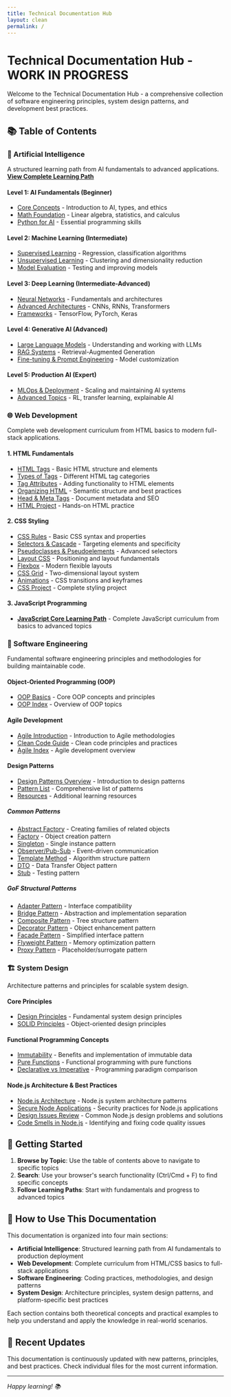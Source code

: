 ```yaml
---
title: Technical Documentation Hub
layout: clean
permalink: /
---
```


# Technical Documentation Hub - WORK IN PROGRESS

Welcome to the Technical Documentation Hub - a comprehensive collection of software engineering principles, system design patterns, and development best practices.

## 📚 Table of Contents

### 🤖 Artificial Intelligence

A structured learning path from AI fundamentals to advanced applications. **[View Complete Learning Path](AI/index.md)**

#### Level 1: AI Fundamentals (Beginner)

- [Core Concepts](AI/fundamentals/what-is-ai.md) - Introduction to AI, types, and ethics
- [Math Foundation](AI/math/linear-algebra.md) - Linear algebra, statistics, and calculus
- [Python for AI](AI/programming/python-basics.md) - Essential programming skills

#### Level 2: Machine Learning (Intermediate)

- [Supervised Learning](AI/ml/linear-regression.md) - Regression, classification algorithms
- [Unsupervised Learning](AI/ml/kmeans.md) - Clustering and dimensionality reduction
- [Model Evaluation](AI/ml/cross-validation.md) - Testing and improving models

#### Level 3: Deep Learning (Intermediate-Advanced)

- [Neural Networks](AI/deep-learning/perceptron.md) - Fundamentals and architectures
- [Advanced Architectures](AI/deep-learning/cnn.md) - CNNs, RNNs, Transformers
- [Frameworks](AI/frameworks/tensorflow.md) - TensorFlow, PyTorch, Keras

#### Level 4: Generative AI (Advanced)

- [Large Language Models](AI/generative/llm-basics.md) - Understanding and working with LLMs
- [RAG Systems](AI/advanced/rag.md) - Retrieval-Augmented Generation
- [Fine-tuning & Prompt Engineering](AI/advanced/fine-tuning.md) - Model customization

#### Level 5: Production AI (Expert)

- [MLOps & Deployment](AI/production/versioning.md) - Scaling and maintaining AI systems
- [Advanced Topics](AI/advanced/reinforcement-learning.md) - RL, transfer learning, explainable AI

### 🌐 Web Development

Complete web development curriculum from HTML basics to modern full-stack applications.

#### 1. HTML Fundamentals

- [HTML Tags](WebDev/01%20-%20HTML/02_HTML_Tags.md) - Basic HTML structure and elements
- [Types of Tags](WebDev/01%20-%20HTML/02_HTML_Types_of_Tags.md) - Different HTML tag categories
- [Tag Attributes](WebDev/01%20-%20HTML/03_HTML_Tag_Attributes.md) - Adding functionality to HTML elements
- [Organizing HTML](WebDev/01%20-%20HTML/04_Organizing_HTML.md) - Semantic structure and best practices
- [Head & Meta Tags](WebDev/01%20-%20HTML/05_Head_and_Meta_Tags.md) - Document metadata and SEO
- [HTML Project](WebDev/01%20-%20HTML/06_HTML_Project.md) - Hands-on HTML practice

#### 2. CSS Styling

- [CSS Rules](WebDev/02%20-%20CSS/07_CSS_Rules.md) - Basic CSS syntax and properties
- [Selectors & Cascade](WebDev/02%20-%20CSS/08_Selectors_and_the_Cascade.md) - Targeting elements and specificity
- [Pseudoclasses & Pseudoelements](WebDev/02%20-%20CSS/09_Pseudoclasses_and_Pseudoelements.md) - Advanced selectors
- [Layout CSS](WebDev/02%20-%20CSS/10_Layout_CSS.md) - Positioning and layout fundamentals
- [Flexbox](WebDev/02%20-%20CSS/11_Flex.md) - Modern flexible layouts
- [CSS Grid](WebDev/02%20-%20CSS/12_Grid.md) - Two-dimensional layout system
- [Animations](WebDev/02%20-%20CSS/13_Animations.md) - CSS transitions and keyframes
- [CSS Project](WebDev/02%20-%20CSS/15_CSS_Project.md) - Complete styling project

#### 3. JavaScript Programming

- [**JavaScript Core Learning Path**](Javascript/Core/index.md) - Complete JavaScript curriculum from basics to advanced topics

### 🔧 Software Engineering

Fundamental software engineering principles and methodologies for building maintainable code.

#### Object-Oriented Programming (OOP)

- [OOP Basics](SoftEngineering/OOP/basics.md) - Core OOP concepts and principles
- [OOP Index](SoftEngineering/OOP/index.md) - Overview of OOP topics

#### Agile Development

- [Agile Introduction](SoftEngineering/agile/intro.md) - Introduction to Agile methodologies
- [Clean Code Guide](SoftEngineering/agile/Clean-Code-V2.2.pdf) - Clean code principles and practices
- [Agile Index](SoftEngineering/agile/index.md) - Agile development overview

#### Design Patterns

- [Design Patterns Overview](SoftEngineering/design%20patterns/design_patterns.md) - Introduction to design patterns
- [Pattern List](SoftEngineering/design%20patterns/_list.md) - Comprehensive list of patterns
- [Resources](SoftEngineering/design%20patterns/_resources.md) - Additional learning resources

##### Common Patterns

- [Abstract Factory](SoftEngineering/design%20patterns/abstract%20factory.md) - Creating families of related objects
- [Factory](SoftEngineering/design%20patterns/factory.md) - Object creation pattern
- [Singleton](SoftEngineering/design%20patterns/singleton.md) - Single instance pattern
- [Observer/Pub-Sub](SoftEngineering/design%20patterns/observer_pub_sub.md) - Event-driven communication
- [Template Method](SoftEngineering/design%20patterns/template%20method.md) - Algorithm structure pattern
- [DTO](SoftEngineering/design%20patterns/dto.md) - Data Transfer Object pattern
- [Stub](SoftEngineering/design%20patterns/stub.md) - Testing pattern

##### GoF Structural Patterns

- [Adapter Pattern](SoftEngineering/design%20patterns/GoF/01_Structural/01_adapter/adapter.md) - Interface compatibility
- [Bridge Pattern](SoftEngineering/design%20patterns/GoF/01_Structural/02_bridge/bridge.md) - Abstraction and implementation separation
- [Composite Pattern](SoftEngineering/design%20patterns/GoF/01_Structural/03_composite/composite.md) - Tree structure pattern
- [Decorator Pattern](SoftEngineering/design%20patterns/GoF/01_Structural/04_decorator/decorator.md) - Object enhancement pattern
- [Facade Pattern](SoftEngineering/design%20patterns/GoF/01_Structural/05%20-%20facade/facade.md) - Simplified interface pattern
- [Flyweight Pattern](SoftEngineering/design%20patterns/GoF/01_Structural/06%20-%20flyweight/flyweight.md) - Memory optimization pattern
- [Proxy Pattern](SoftEngineering/design%20patterns/GoF/01_Structural/07%20-%20proxy/proxy.md) - Placeholder/surrogate pattern

### 🏗️ System Design

Architecture patterns and principles for scalable system design.

#### Core Principles

- [Design Principles](System%20Design/00_00_Principles.md) - Fundamental system design principles
- [SOLID Principles](System%20Design/00_01_SOLID.md) - Object-oriented design principles

#### Functional Programming Concepts

- [Immutability](System%20Design/00_20_Immutability.md) - Benefits and implementation of immutable data
- [Pure Functions](System%20Design/00_21_PureFunctions.md) - Functional programming with pure functions
- [Declarative vs Imperative](System%20Design/00_22_Declarative_over_Imperative.md) - Programming paradigm comparison

#### Node.js Architecture & Best Practices

- [Node.js Architecture](System%20Design/00_00_NodeJS-Architecture) - Node.js system architecture patterns
- [Secure Node Applications](System%20Design/30_Secure_Node_Apps) - Security practices for Node.js applications
- [Design Issues Review](System%20Design/40_Review%20Design%20Issues%20in%20Node.md) - Common Node.js design problems and solutions
- [Code Smells in Node.js](System%20Design/50_00_CodeSmells_NodeJS.md) - Identifying and fixing code quality issues

<div class="getting-started">

## 🚀 Getting Started

1. **Browse by Topic**: Use the table of contents above to navigate to specific topics
2. **Search**: Use your browser's search functionality (Ctrl/Cmd + F) to find specific concepts
3. **Follow Learning Paths**: Start with fundamentals and progress to advanced topics

</div>

<div class="how-to-use">

## 📖 How to Use This Documentation

This documentation is organized into four main sections:

- **Artificial Intelligence**: Structured learning path from AI fundamentals to production deployment
- **Web Development**: Complete curriculum from HTML/CSS basics to full-stack applications
- **Software Engineering**: Coding practices, methodologies, and design patterns
- **System Design**: Architecture principles, system design patterns, and platform-specific best practices

Each section contains both theoretical concepts and practical examples to help you understand and apply the knowledge in real-world scenarios.

</div>

## 🔄 Recent Updates

This documentation is continuously updated with new patterns, principles, and best practices. Check individual files for the most current information.

---

_Happy learning! 📚_
